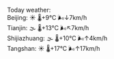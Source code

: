 Today weather:  
Beijing: ☀️   🌡️+9°C 🌬️↓7km/h  
Tianjin: 🌫  🌡️+13°C 🌬️↖7km/h  
Shijiazhuang: 🌫  🌡️+10°C 🌬️↑4km/h  
Tangshan: ☀️   🌡️+17°C 🌬️↑17km/h  
